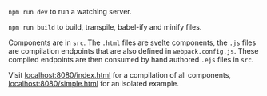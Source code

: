`npm run dev` to run a watching server.

`npm run build` to build, transpile, babel-ify and minify files.

Components are in `src`. The `.html` files are [svelte](https://svelte.technology/guide) components, the `.js` files are compilation endpoints that are also defined in `webpack.config.js`. These compiled endpoints are then consumed by hand authored `.ejs` files in `src`.

Visit [localhost:8080/index.html](localhost:8080/index.html) for a compilation of all components, [localhost:8080/simple.html](localhost:8080/simple.html) for an isolated example.
